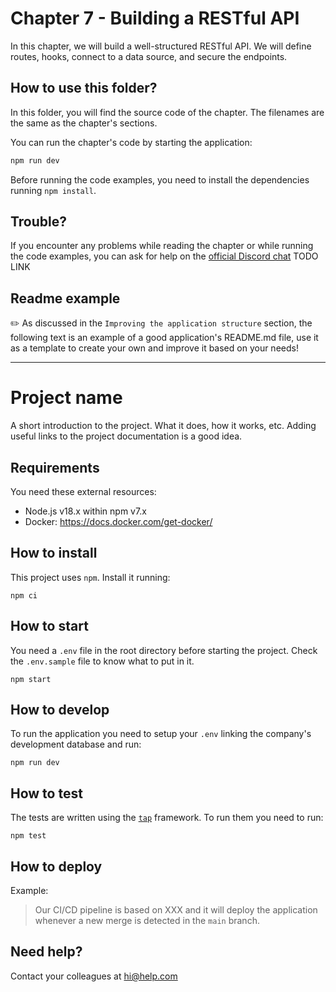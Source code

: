 # Chapter 7 - Building a RESTful API

In this chapter, we will build a well-structured RESTful API. 
We will define routes, hooks, connect to a data source, and secure the endpoints.


## How to use this folder?

In this folder, you will find the source code of the chapter.
The filenames are the same as the chapter's sections.

You can run the chapter's code by starting the application:

```bash
npm run dev
```

Before running the code examples, you need to install the dependencies running `npm install`.

## Trouble?

If you encounter any problems while reading the chapter or while running the code examples,
you can ask for help on the [official Discord chat](TODO) TODO LINK

## Readme example

✏️ As discussed in the `Improving the application structure` section, the following text is an example
of a good application's README.md file, use it as a template to create your own and improve it based on your needs!

--------------------------------------------------------------------------------

# Project name

A short introduction to the project. What it does, how it works, etc.
Adding useful links to the project documentation is a good idea.

## Requirements

You need these external resources:

- Node.js v18.x within npm v7.x
- Docker: https://docs.docker.com/get-docker/

## How to install

This project uses `npm`. Install it running:

```
npm ci
```

## How to start

You need a `.env` file in the root directory before starting the project.
Check the `.env.sample` file to know what to put in it.

```
npm start
```

## How to develop

To run the application you need to setup your `.env` linking the company's
development database and run:

```
npm run dev
```

## How to test

The tests are written using the [`tap`](https://www.npmjs.com/package/tap) framework.
To run them you need to run:

```
npm test
```

## How to deploy

Example:

> Our CI/CD pipeline is based on XXX and it will deploy the application whenever a new merge is detected in the `main` branch.

## Need help?

Contact your colleagues at hi@help.com
